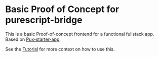 # Basic Proof of Concept for purescript-bridge

This is a basic Proof-of-concept frontend for a functional fullstack app.
Based on [Pux-starter-app](https://github.com/alexmingoia/pux-starter-app).

See the [Tutorial](https://www.stackbuilders.com/tutorials/functional-full-stack/purescript-bridge/) for more context on how to use this.
